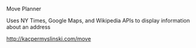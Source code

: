 Move Planner

Uses NY Times, Google Maps, and Wikipedia APIs to display information about an address

http://kacpermyslinski.com/move
